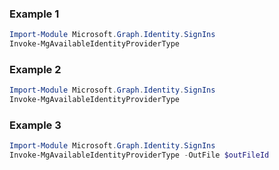 ### Example 1
``` powershell
Import-Module Microsoft.Graph.Identity.SignIns
Invoke-MgAvailableIdentityProviderType
```
### Example 2
``` powershell
Import-Module Microsoft.Graph.Identity.SignIns
Invoke-MgAvailableIdentityProviderType
```
### Example 3
``` powershell
Import-Module Microsoft.Graph.Identity.SignIns
Invoke-MgAvailableIdentityProviderType -OutFile $outFileId
```
